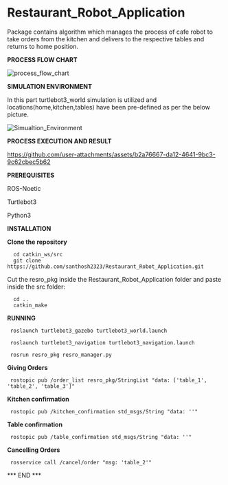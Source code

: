 # Restaurant_Robot_Application
Package contains algorithm which manages the process of cafe robot to take orders from the kitchen and delivers to the respective tables and returns to home position.

**PROCESS FLOW CHART**

![process_flow_chart](https://github.com/user-attachments/assets/f901d985-4de8-4bf7-9cef-b3f005d16874)

**SIMULATION ENVIRONMENT**

   In this part turtlebot3_world simulation is utilized and locations(home,kitchen,tables) have been pre-defined as per the below picture.

![Simualtion_Environment](https://github.com/user-attachments/assets/0428b632-5338-48a3-a1f2-1a6f9608cafa)

**PROCESS EXECUTION AND RESULT**

https://github.com/user-attachments/assets/b2a76667-da12-4641-9bc3-9c62cbec5b62

**PREREQUISITES**

ROS-Noetic

Turtlebot3

Python3

**INSTALLATION**

**Clone the repository**

      cd catkin_ws/src
      git clone https://github.com/santhosh2323/Restaurant_Robot_Application.git
      
Cut the resro_pkg inside the Restaurant_Robot_Application folder and paste inside the src folder:

      cd ..
      catkin_make

**RUNNING**

     roslaunch turtlebot3_gazebo turtlebot3_world.launch

     roslaunch turtlebot3_navigation turtlebot3_navigation.launch

     rosrun resro_pkg resro_manager.py

**Giving Orders**

     rostopic pub /order_list resro_pkg/StringList "data: ['table_1', 'table_2', 'table_3']"

**Kitchen confirmation**

     rostopic pub /kitchen_confirmation std_msgs/String "data: ''"

**Table confirmation**

     rostopic pub /table_confirmation std_msgs/String "data: ''"

**Cancelling Orders**

     rosservice call /cancel/order "msg: 'table_2'" 


*** END ***
